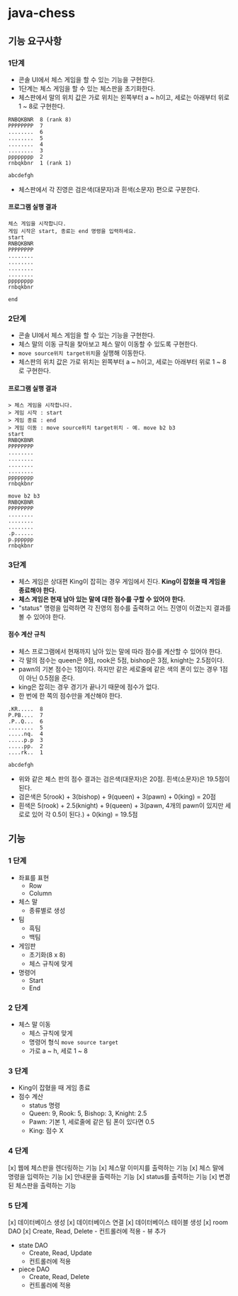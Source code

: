 # java-chess
## 기능 요구사항

### 1단계

- 콘솔 UI에서 체스 게임을 할 수 있는 기능을 구현한다.
- 1단계는 체스 게임을 할 수 있는 체스판을 초기화한다.
- 체스판에서 말의 위치 값은 가로 위치는 왼쪽부터 a ~ h이고, 세로는 아래부터 위로 1 ~ 8로 구현한다.

```plaintext
RNBQKBNR  8 (rank 8)
PPPPPPPP  7
........  6
........  5
........  4
........  3
pppppppp  2
rnbqkbnr  1 (rank 1)

abcdefgh
```

- 체스판에서 각 진영은 검은색(대문자)과 흰색(소문자) 편으로 구분한다.

#### 프로그램 실행 결과

```plaintext
체스 게임을 시작합니다.
게임 시작은 start, 종료는 end 명령을 입력하세요.
start
RNBQKBNR
PPPPPPPP
........
........
........
........
pppppppp
rnbqkbnr

end
```

### 2단계

- 콘솔 UI에서 체스 게임을 할 수 있는 기능을 구현한다.
- 체스 말의 이동 규칙을 찾아보고 체스 말이 이동할 수 있도록 구현한다.
- `move source위치 target위치`을 실행해 이동한다.
- 체스판의 위치 값은 가로 위치는 왼쪽부터 a ~ h이고, 세로는 아래부터 위로 1 ~ 8로 구현한다.

#### 프로그램 실행 결과

```plaintext
> 체스 게임을 시작합니다.
> 게임 시작 : start
> 게임 종료 : end
> 게임 이동 : move source위치 target위치 - 예. move b2 b3
start
RNBQKBNR
PPPPPPPP
........
........
........
........
pppppppp
rnbqkbnr

move b2 b3
RNBQKBNR
PPPPPPPP
........
........
........
.p......
p.pppppp
rnbqkbnr
```

### 3단계

- 체스 게임은 상대편 King이 잡히는 경우 게임에서 진다. **King이 잡혔을 때 게임을 종료해야 한다.**
- **체스 게임은 현재 남아 있는 말에 대한 점수를 구할 수 있어야 한다.**
- "status" 명령을 입력하면 각 진영의 점수를 출력하고 어느 진영이 이겼는지 결과를 볼 수 있어야 한다.

#### 점수 계산 규칙

- 체스 프로그램에서 현재까지 남아 있는 말에 따라 점수를 계산할 수 있어야 한다.
- 각 말의 점수는 queen은 9점, rook은 5점, bishop은 3점, knight는 2.5점이다.
- pawn의 기본 점수는 1점이다. 하지만 같은 세로줄에 같은 색의 폰이 있는 경우 1점이 아닌 0.5점을 준다.
- king은 잡히는 경우 경기가 끝나기 때문에 점수가 없다.
- 한 번에 한 쪽의 점수만을 계산해야 한다.

```plaintext
.KR.....  8
P.PB....  7
.P..Q...  6
........  5
.....nq.  4
.....p.p  3
.....pp.  2
....rk..  1

abcdefgh
```

- 위와 같은 체스 판의 점수 결과는 검은색(대문자)은 20점. 흰색(소문자)은 19.5점이 된다.
- 검은색은 5(rook) + 3(bishop) + 9(queen) + 3(pawn) + 0(king) = 20점
- 흰색은 5(rook) + 2.5(knight) + 9(queen) + 3(pawn, 4개의 pawn이 있지만 세로로 있어 각 0.5이 된다.) + 0(king) = 19.5점

## 기능

### 1 단계 

 - 좌표를 표현
    - Row
    - Column
- 체스 말
  - 종류별로 생성
- 팀
    - 흑팀
    - 백팀
- 게임판
  - 초기화(8 x 8)
  - 체스 규칙에 맞게
- 명령어
    - Start 
    - End

### 2 단계

 - 체스 말 이동
    - 체스 규칙에 맞게
    - 명령어 형식 `move source target`
    - 가로 a ~ h, 세로 1 ~ 8
    
### 3 단계

 - King이 잡혔을 때 게임 종료
 - 점수 계산
    - status 명령
    - Queen: 9, Rook: 5, Bishop: 3, Knight: 2.5
    - Pawn: 기본 1, 세로줄에 같은 팀 폰이 있다면 0.5
    - King: 점수 X

### 4 단계

 [x] 웹에 체스판을 렌더링하는 기능
    [x] 체스말 이미지를 출력하는 기능
 [x] 체스 말에 명령을 입력하는 기능
 [x] 안내문을 출력하는 기능
 [x] status를 출력하는 기능
 [x] 변경된 체스판을 출력하는 기능
 
 ### 5 단계
 
 [x] 데이터베이스 생성
 [x] 데이터베이스 연결
 [x] 데이터베이스 테이블 생성
 [x] room DAO
    [x] Create, Read, Delete
    - 컨트롤러에 적용
    - 뷰 추가
 - state DAO
    - Create, Read, Update
    - 컨트롤러에 적용
 - piece DAO
    - Create, Read, Delete
    - 컨트롤러에 적용